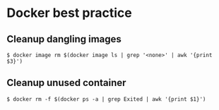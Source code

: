 # Docker best practice
## Cleanup dangling images
```
$ docker image rm $(docker image ls | grep '<none>' | awk '{print $3}')
```
## Cleanup unused container
```shell
$ docker rm -f $(docker ps -a | grep Exited | awk '{print $1}')
```
